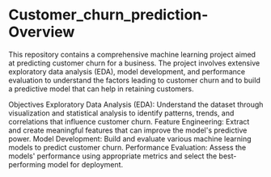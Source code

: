 # Customer_churn_prediction-Overview
This repository contains a comprehensive machine learning project aimed at predicting customer churn for a business. The project involves extensive exploratory data analysis (EDA), model development, and performance evaluation to understand the factors leading to customer churn and to build a predictive model that can help in retaining customers.

Objectives
Exploratory Data Analysis (EDA): Understand the dataset through visualization and statistical analysis to identify patterns, trends, and correlations that influence customer churn.
Feature Engineering: Extract and create meaningful features that can improve the model's predictive power.
Model Development: Build and evaluate various machine learning models to predict customer churn.
Performance Evaluation: Assess the models' performance using appropriate metrics and select the best-performing model for deployment.
